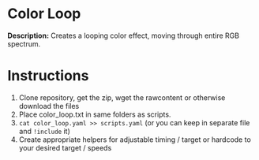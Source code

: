 # Color Loop

**Description:** Creates a looping color effect, moving through entire RGB spectrum. 

# Instructions
1. Clone repository, get the zip, wget the rawcontent or otherwise download the files
2. Place color_loop.txt in same folders as scripts.
3. `cat color_loop.yaml >> scripts.yaml` (or you can keep in separate file and `!include` it)
4. Create appropriate helpers for adjustable timing / target or hardcode to your desired target / speeds
